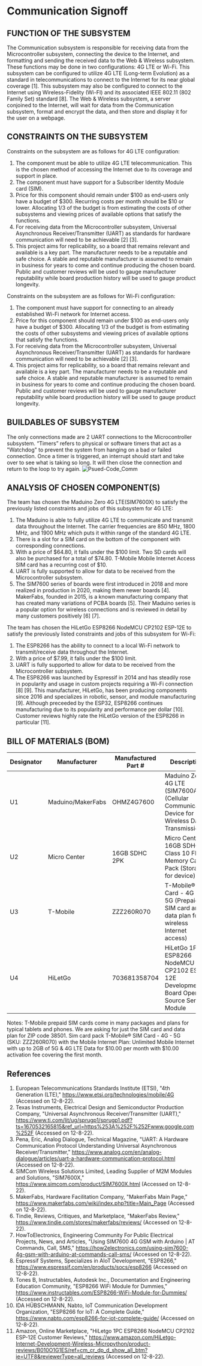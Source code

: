 # Communication Signoff
## FUNCTION OF THE SUBSYSTEM
The Communication subsystem is responsible for receiving data from the Microcontroller subsystem, connecting the device to the Internet, and formatting and sending the received data to the Web & Wireless subsystem.  These functions may be done in two configurations: 4G LTE or Wi-Fi.  This subsystem can be configured to utilize 4G LTE (Long-term Evolution) as a standard in telecommunications to connect to the Internet for its near global coverage [1].  This subsystem may also be configured to connect to the Internet using Wireless-Fidelity (Wi-FI) and its associated IEEE 802.11 (802 Family Set) standard [8].  The Web & Wireless subsystem, a server conjoined to the Internet, will wait for data from the Communication subsystem, format and encrypt the data, and then store and display it for the user on a webpage.

## CONSTRAINTS ON THE SUBSYSTEM
Constraints on the subsystem are as follows for 4G LTE configuration:
1. The component must be able to utilize 4G LTE telecommunication.  This is the chosen method of accessing the Internet due to its coverage and support in place.
2. The component must have support for a Subscriber Identity Module card (SIM).  
3. Price for this component should remain under $100 as end-users only have a budget of $300.  Recurring costs per month should be $10 or lower.  Allocating 1/3 of the budget is from estimating the costs of other subsystems and viewing prices of available options that satisfy the functions.
4. For receiving data from the Microcontroller subsystem, Universal Asynchronous Receiver/Transmitter (UART) as standards for hardware communication will need to be achievable [2] [3].  
5. This project aims for replicability, so a board that remains relevant and available is a key part. The manufacturer needs to be a reputable and safe choice. A stable and reputable manufacturer is assumed to remain in business for years to come and continue producing the chosen board. Public and customer reviews will be used to gauge manufacturer reputability while board production history will be used to gauge product longevity.  

Constraints on the subsystem are as follows for Wi-Fi configuration:
1. The component must have support for connecting to an already established Wi-Fi network for Internet access.  
2. Price for this component should remain under $100 as end-users only have a budget of $300.  Allocating 1/3 of the budget is from estimating the costs of other subsystems and viewing prices of available options that satisfy the functions.
3. For receiving data from the Microcontroller subsystem, Universal Asynchronous Receiver/Transmitter (UART) as standards for hardware communication will need to be achievable [2] [3].
4. This project aims for replicability, so a board that remains relevant and available is a key part. The manufacturer needs to be a reputable and safe choice. A stable and reputable manufacturer is assumed to remain in business for years to come and continue producing the chosen board. Public and customer reviews will be used to gauge manufacturer reputability while board production history will be used to gauge product longevity.  

## BUILDABLES OF SUBSYSTEM
The only connections made are 2 UART connections to the Microcontroller subsystem.  “Timers” refers to physical or software timers that act as a "Watchdog" to prevent the system from hanging on a bad or failed connection. Once a timer is triggered, an interrupt should start and take over to see what is taking so long.  It will then close the connection and return to the loop to try again.
![Psued-Code_Comm](https://github.com/JoshuaEgwuatu/Capstone-Spring2023-CitizenAirQualitySensor/blob/main/Documentation/Images/Psuedo-code_Comm.JPG)

## ANALYSIS OF CHOSEN COMPONENT(S)
The team has chosen the Maduino Zero 4G LTE(SIM7600X) to satisfy the previously listed constraints and jobs of this subsystem for 4G LTE:
1. The Maduino is able to fully utilize 4G LTE to communicate and transmit data throughout the Internet.  The carrier frequencies are 850 MHz, 1800 MHz, and 1900 MHz which puts it within range of the standard 4G LTE. 
2. There is a slot for a SIM card on the bottom of the component with corresponding connections.
3. With a price of $64.80, it falls under the $100 limit.  Two SD cards will also be purchased for a total of $74.80.  T-Mobile Mobile Internet Access SIM card has a recurring cost of $10.
4. UART is fully supported to allow for data to be received from the Microcontroller subsystem.  
5. The SIM7600 series of boards were first introduced in 2018 and more realized in production in 2020, making them newer boards [4].  MakerFabs, founded in 2015, is a known manufacturing company that has created many variations of PCBA boards [5].  Their Maduino series is a popular option for wireless connections and is reviewed in detail by many customers positively [6] [7].  

The team has chosen the HiLetGo ESP8266 NodeMCU CP2102 ESP-12E to satisfy the previously listed constraints and jobs of this subsystem for Wi-Fi:
1. The ESP8266 has the ability to connect to a local Wi-Fi network to transmit/receive data throughout the Internet.
2. With a price of $7.99, it falls under the $100 limit.
3. UART is fully supported to allow for data to be received from the Microcontroller subsystem.
4. The ESP8266 was launched by Espressif in 2014 and has steadily rose in popularity and usage in custom projects requiring a Wi-Fi connection [8] [9].  This manufacturer, HiLetGo, has been producing components since 2016 and specializes in robotic, sensor, and module manufacturing [9].  Although preceeded by the ESP32, ESP8266 continues manufacturing due to its popularity and performance per dollar [10].  Customer reviews highly rate the HiLetGo version of the ESP8266 in particular [11].


## BILL OF MATERIALS (BOM)
| Designator | Manufacturer      | Manufactured Part # | Description                                                                                     | Quantity | Price Each |
| ---------- | ----------------  | ------------------- | ----------------------------------------------------------------------------------------------- | -------- | ---------- |
| U1         | Maduino/MakerFabs | OHMZ4G7600          | Maduino Zero 4G LTE (SIM7600A-H) (Cellular Communication Device for Wireless Data Transmission) | 1        | $64.80     |
| U2         | Micro Center      | 16GB SDHC 2PK       | Micro Center 16GB SDHC Class 10 Flash Memory Card 2 Pack (Storage for device)                   | 1        | $9.99      |
| U3         | T-Mobile          | ZZZ260R070          | T-Mobile® SIM Card - 4G - 5G (Prepaid SIM card and data plan for wireless Internet access)      | 1        | $10.00     |
| U4         | HiLetGo           | 703681358704        | HiLetGo 1PC ESP8266 NodeMCU CP2102 ESP-12E Development Board Open Source Serial Module          | 1        | $7.99      |

Notes: T-Mobile prepaid SIM cards come in many packages and plans for typical tablets and phones.  We are asking for just the SIM card and data plan for ZIP code 38501.  Sim card pack T-Mobile® SIM Card - 4G - 5G (SKU: ZZZ260R070) with the Mobile Internet Plan: Unlimited Mobile Internet with up to 2GB of 5G & 4G LTE Data for $10.00 per month with $10.00 activation fee covering the first month.

## References
1. European Telecommunications Standards Institute (ETSI), "4th Generation (LTE)," https://www.etsi.org/technologies/mobile/4G (Accessed on 12-8-22).
2. Texas Instruments, Electrical Design and Semiconductor Production Company, "Universal Asynchronous Receiver/Transmitter (UART)," https://www.ti.com/lit/ug/sprugp1/sprugp1.pdf?ts=1670532165815&ref_url=https%253A%252F%252Fwww.google.com%252F (Accessed on 12-8-22).
3. Pena, Eric, Analog Dialogue, Technical Magazine, "UART: A Hardware Communication Protocol Understanding Universal Asynchronous Receiver/Transmitter," https://www.analog.com/en/analog-dialogue/articles/uart-a-hardware-communication-protocol.html (Accessed on 12-8-22).
4. SIMCom Wireless Solutions Limited, Leading Supplier of M2M Modules and Solutions, "SIM7600X," https://www.simcom.com/product/SIM7600X.html (Accessed on 12-8-22).
5. MakerFabs, Hardware Facilitation Company, "MakerFabs Main Page," https://www.makerfabs.com/wiki/index.php?title=Main_Page (Accessed on 12-8-22).
6. Tindie, Reviews, Critiques, and Marketplace, "MakerFabs Review," https://www.tindie.com/stores/makerfabs/reviews/ (Accessed on 12-8-22).
7. HowToElectronics, Engineering Community For Public Electrical Projects, News, and Articles, "Using SIM7600 4G GSM with Arduino | AT Commands, Call, SMS," https://how2electronics.com/using-sim7600-4g-gsm-with-arduino-at-commands-call-sms/ (Accessed on 12-8-22).
8. Espressif Systems, Specializes in AIoT Development, "ESP8266," https://www.espressif.com/en/products/socs/esp8266 (Accessed on 12-8-22).
9. Tones B, Instructables, Autodesk Inc., Documentation and Engineering Education Community, "ESP8266 WiFi Module for Dummies," https://www.instructables.com/ESP8266-WiFi-Module-for-Dummies/ (Accessed on 12-8-22).
10. IDA HÜBSCHMANN, Nabto, IoT Communication Development Organization, "ESP8266 for IoT: A Complete Guide," https://www.nabto.com/esp8266-for-iot-complete-guide/ (Accessed on 12-8-22).
11. Amazon, Online Marketplace, "HiLetgo 1PC ESP8266 NodeMCU CP2102 ESP-12E Customer Reviews," https://www.amazon.com/HiLetgo-Internet-Development-Wireless-Micropython/product-reviews/B010O1G1ES/ref=cm_cr_dp_d_show_all_btm?ie=UTF8&reviewerType=all_reviews (Accessed on 12-8-22).
